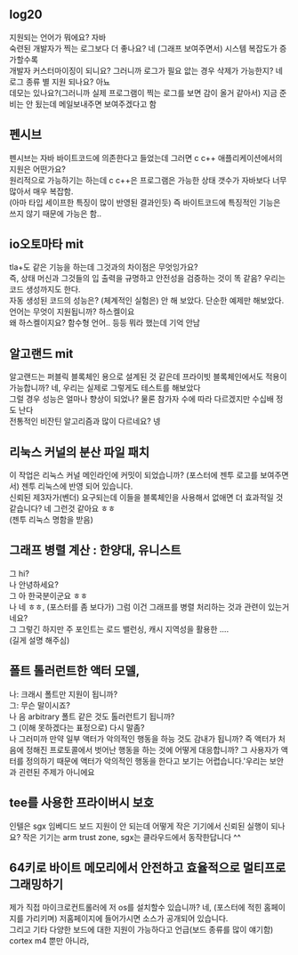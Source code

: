 
## log20 
지원되는 언어가 뭐에요? 자바  
숙련된 개발자가 찍는 로그보다 더 좋나요? 네 (그래프 보여주면서) 시스템 복잡도가 증가할수록   
개발자 커스터마이징이 되니요? 그러니까 로그가 필요 앖는 경우 삭제가 가능한지?  네  
로그 종류 별 지원 되나요? 아뇨  
데모는 있나요?(그러니까 실제 프로그램이 찍는 로그를 보면 감이 올거 같아서) 지금 준비는 안 됬는데 메일보내주면 보여주겠다고 함  

## 펜시브
펜시브는 자바 바이트코드에 의존한다고 들었는데 그러면 c c++ 애플리케이션에서의 지원은 어떤가요?  
원리적으로 가능하기는 하는데 c c++은 프로그램은 가능한 상태 갯수가 자바보다 너무 많아서 매우 복잡함.   
(아마 타입 세이프한 특징이 많이 반영된 결과인듯) 즉 바이트코드에 특징적인 기능은 쓰지 않기 때문에 가능은 함..  

## io오토마타 mit
tla+도 같은 기능을 하는데 그것과의 차이점은 무엇잉가요?  
즉, 상태 머신과 그것들의 입 출력을 규명하고 안전성을 검증하는 것이 똑 같음? 우리는 코드 생성까지도 한다.  
자동 생성된 코드의 성능은? (체계적인 실험은) 안 해 보았다. 단순한 예제만 해보았다.  
언어는 무엇이 지원됩니까? 하스켈이요  
왜 하스켈이지요? 함수형 언어.. 등등 뭐라 했는데 기억 안남  

## 알고랜드 mit
알고랜드는 퍼블릭 블록체인 용으로 설계된 것 같은데 프라이빗 블록체인에서도 적용이 가능합니까? 네, 우리는 실제로 그렇게도 테스트를 해보았다  
그럴 경우 성능은 얼마나 향상이 되었나?  물론 참가자 수에 따라 다르겠지만 수십배 정도 난다  
전통적인 비잔틴 알고리즘과 많이 다르네요? 넹  

## 리눅스 커널의 분산 파일 패치
이 작업은 리눅스 커널 메인라인에 커밋이 되었습니까? (포스터에 젠투 로고를 보여주면서) 젠투 리눅스에 반영 되어 있습니다.  
신뢰된 제3자가(벤더) 요구되는데 이들을 블록체인을 사용해서 없애면 더 효과적일 것 같습니다? 네 그런것 같아요 ㅎㅎ  
(젠투 리눅스 명함을 받음)  

## 그래프 병렬 계산 : 한양대, 유니스트
그 hi?  
나 안녕하세요?  
그 아 한국분이군요 ㅎㅎ  
나 네 ㅎㅎ, (포스터를 좀 보다가) 그럼 이건 그래프를 병렬 처리하는 것과 관련이 있는거네요?  
그 그렇긴 하지만 주 포인트는 로드 밸런싱, 캐시 지역성을 활용한 ....   
(길게 설명 해주심)  


## 폴트 톨러런트한 액터 모델, 
나: 크래시 폴트만 지원이 됩니까?   
그: 무슨 말이시죠?  
나 음 arbitrary 폴트 같은 것도 톨러런트기 됩니까?  
그 (이해 못하겠다는 표정으로) 다시 말좀?  
나 그러미까 만약 일부 액터가 악의적인 행동을 하능 것도 감내가 됩니까? 즉 액터가 처음에 정해진 프로토콜에서 벗어난 행동을 하는 것에 어떻게 대응합니까? 
그 사용자가 액터를 정의하기 때문에 액터가 악의적인 행동을 한다고 보기는 어렵습니다.'우리는 보안과 괸련된 주제가 아니에요  

## tee를 사용한 프라이버시 보호
인텔은 sgx 임베디드 보드 지원이 안 되는데 어떻게 작은 기기에서 신뢰된 실행이 되나요? 작은 기기는 arm trust zone, sgx는 클라우드에서 동작한답니다 ^^  

## 64키로 바이트 메모리에서 안전하고 효율적으로 멀티프로그래밍하기
제가 직접 마이크로컨트롤러에 저 os를 설치할수 있습니까? 네, (포스터에 적힌 홈페이지를 가리키며) 저홈페이지에 들어가시면 소스가 공개되어 있습니다.   
그리고 기타 다양한 보드에 대한 지원이 가능하다고 언급(보드 종류를 많이 얘기함) cortex m4 뿐만 아니라,  
